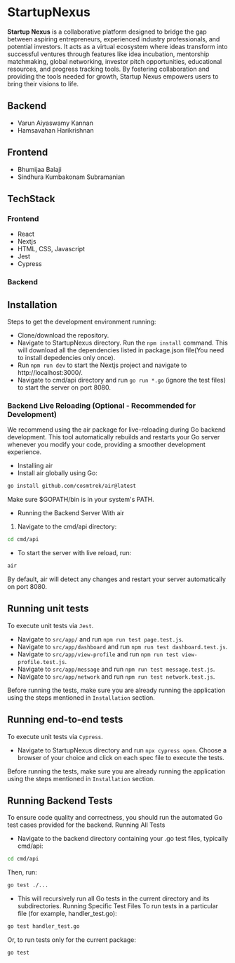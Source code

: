 # StartupNexus
**Startup Nexus** is a collaborative platform designed to bridge the gap between aspiring entrepreneurs, experienced industry professionals, and potential investors. It acts as a virtual ecosystem where ideas transform into successful ventures through features like idea incubation, mentorship matchmaking, global networking, investor pitch opportunities, educational resources, and progress tracking tools. By fostering collaboration and providing the tools needed for growth, Startup Nexus empowers users to bring their visions to life.

## Backend 
- Varun Aiyaswamy Kannan
- Hamsavahan Harikrishnan 

## Frontend
- Bhumijaa Balaji
- Sindhura Kumbakonam Subramanian 

## TechStack
### Frontend
- React
- Nextjs
- HTML, CSS, Javascript
- Jest
- Cypress

### Backend

## Installation
Steps to get the development environment running:
- Clone/download the repository.
- Navigate to StartupNexus directory. Run the `npm install` command. This will download all the dependencies listed in package.json file(You need to install depedencies only once).
- Run `npm run dev` to start the Nextjs project and navigate to http://localhost:3000/.
- Navigate to cmd/api directory and run `go run *.go` (ignore the test files) to start the server on port 8080.

### Backend Live Reloading (Optional - Recommended for Development)
We recommend using the air package for live-reloading during Go backend development. This tool automatically rebuilds and restarts your Go server whenever you modify your code, providing a smoother development experience.
- Installing air
- Install air globally using Go:
```sh
go install github.com/cosmtrek/air@latest
```
Make sure $GOPATH/bin is in your system's PATH.
- Running the Backend Server With air
1. Navigate to the cmd/api directory:
```sh
cd cmd/api
```
- To start the server with live reload, run:
```sh
air
``` 
By default, air will detect any changes and restart your server automatically on port 8080.


## Running unit tests
To execute unit tests via `Jest`.
- Navigate to `src/app/` and run `npm run test page.test.js`.
- Navigate to `src/app/dashboard` and run `npm run test dashboard.test.js`.
- Navigate to `src/app/view-profile` and run `npm run test view-profile.test.js`.
- Navigate to `src/app/message` and run `npm run test message.test.js`.
- Navigate to `src/app/network` and run `npm run test network.test.js`.

Before running the tests, make sure you are already running the application using the steps mentioned in `Installation` section.

## Running end-to-end tests
To execute unit tests via `Cypress`.
- Navigate to StartupNexus directory and run `npx cypress open`. Choose a browser of your choice and click on each spec file to execute the tests.

Before running the tests, make sure you are already running the application using the steps mentioned in `Installation` section.


## Running Backend Tests
To ensure code quality and correctness, you should run the automated Go test cases provided for the backend.
Running All Tests
- Navigate to the backend directory containing your .go test files, typically cmd/api:
```bash
cd cmd/api
```
Then, run:
```bash
go test ./...
```
- This will recursively run all Go tests in the current directory and its subdirectories.
Running Specific Test Files
To run tests in a particular file (for example, handler_test.go):

```bash
go test handler_test.go
```
Or, to run tests only for the current package:
```bash
go test
```
